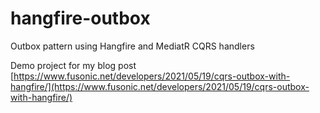 # hangfire-outbox
Outbox pattern using Hangfire and MediatR CQRS handlers

Demo project for my blog post [https://www.fusonic.net/developers/2021/05/19/cqrs-outbox-with-hangfire/](https://www.fusonic.net/developers/2021/05/19/cqrs-outbox-with-hangfire/)
